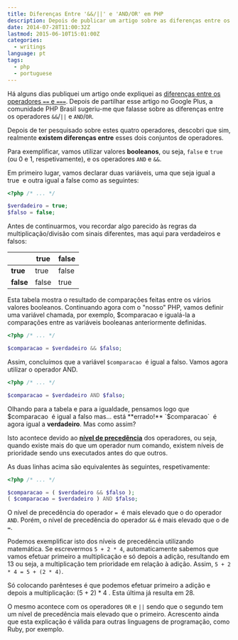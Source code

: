 ```yaml
---
title: Diferenças Entre '&&/||' e 'AND/OR' em PHP
description: Depois de publicar um artigo sobre as diferenças entre os operadores '==' e '===', vou falar sobre as diferenças entre os operadores '&&/||' e 'AND/OR'.
date: 2014-07-28T11:00:32Z
lastmod: 2015-06-10T15:01:00Z
categories:
  - writings
language: pt
tags:
  - php
  - portuguese
---
```


Há alguns dias publiquei um artigo onde expliquei as [diferenças entre os operadores `==` e `===`](/2014/07/23/diferencas-entre-igual-identico-php). Depois de partilhar esse artigo no Google Plus, a comunidade PHP Brasil sugeriu-me que falasse sobre as diferenças entre os operadores `&&`/`||` e `AND`/`OR`.

<!--more-->

Depois de ter pesquisado sobre estes quatro operadores, descobri que sim, realmente **existem diferenças entre** esses dois conjuntos de operadores.

Para exemplificar, vamos utilizar valores **booleanos**, ou seja, `false` e `true` (ou 0 e 1, respetivamente), e os operadores `AND` e `&&`.

Em primeiro lugar, vamos declarar duas variáveis, uma que seja igual a true  e outra igual a false como as seguintes:

```php
<?php /* ... */

$verdadeiro = true;
$falso = false;
```

Antes de continuarmos, vou recordar algo parecido às regras da multiplicação/divisão com sinais diferentes, mas aqui para verdadeiros e falsos:

|       | **true**  | **false** |
|-------|-------|-------|
| **true**  | true  | false |
| **false** | false | true  |

Esta tabela mostra o resultado de comparações feitas entre os vários valores booleanos. Continuando agora com o "nosso" PHP, vamos definir uma variável chamada, por exemplo, $comparacao e igualá-la a comparações entre as variáveis booleanas anteriormente definidas.

```php
<?php /* ... */

$comparacao = $verdadeiro && $falso;
```

Assim, concluímos que a variável `$comparacao`  é igual a falso. Vamos agora utilizar o operador AND.

```php
<?php /* ... */

$comparacao = $verdadeiro AND $falso;
```

Olhando para a tabela e para a igualdade, pensamos logo que $comparacao  é igual a falso mas... está **errado!** `$comparacao`  é agora igual a **verdadeiro**. Mas como assim?

Isto acontece devido ao **[nível de precedência](http://php.net/manual/pt_BR/language.operators.precedence.php)** dos operadores, ou seja, quando existe mais do que um operador num comando, existem níveis de prioridade sendo uns executados antes do que outros.

As duas linhas acima são equivalentes às seguintes, respetivamente:

```php
<?php /* ... */

$comparacao = ( $verdadeiro && $falso );
( $comparacao = $verdadeiro ) AND $falso;
```

O nível de precedência do operador `=`  é mais elevado que o do operador `AND`. Porém, o nível de precedência do operador `&&` é mais elevado que o de `=`.

Podemos exemplificar isto dos níveis de precedência utilizando matemática. Se escrevermos `5 + 2 * 4`, automaticamente sabemos que vamos efetuar primeiro a multiplicação e só depois a adição, resultando em 13 ou seja, a multiplicação tem prioridade em relação à adição. Assim, `5 + 2 * 4 = 5 + (2 * 4)`.

Só colocando parênteses é que podemos efetuar primeiro a adição e depois a multiplicação: (5 + 2) * 4 . Esta última já resulta em 28.

O mesmo acontece com os operadores `OR` e `||` sendo que o segundo tem um nível de precedência mais elevado que o primeiro. Acrescento ainda que esta explicação é válida para outras linguagens de programação, como Ruby, por exemplo.
